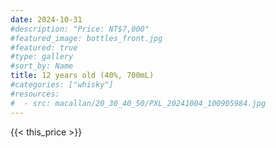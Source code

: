 ```yaml
---
date: 2024-10-31
#description: "Price: NT$7,000"
#featured_image: bottles_front.jpg
#featured: true
#type: gallery
#sort_by: Name
title: 12 years old (40%, 700mL)
#categories: ["whisky"]
#resources:
#  - src: macallan/20_30_40_50/PXL_20241004_100905984.jpg
---
```

{{< this_price >}}
